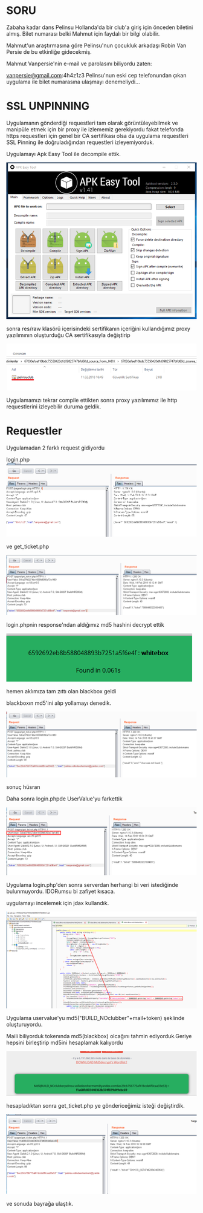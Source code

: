 #     SORU
Zabaha kadar dans
Pelinsu Hollanda'da bir club'a giriş için önceden biletini almış. Bilet numarası belki Mahmut için faydalı bir bilgi olabilir.

Mahmut'un araştırmasına göre Pelinsu'nun çocukluk arkadaşı Robin Van Persie de bu etkinliğe gidecekmiş. 

Mahmut Vanpersie'nin e-mail ve parolasını biliyordu zaten:

vanpersie@gmail.com:4h4z1z3
Pelinsu'nun eski cep telefonundan çıkan uygulama ile bilet numarasına ulaşmayı denemeliydi...

#     SSL UNPINNING
Uygulamanın gönderdiği requestleri tam olarak görüntüleyebilmek ve manipüle etmek için bir proxy ile izlememiz gerekiyordu fakat telefonda https requestleri için genel bir CA sertifikası olsa da uygulama requestleri SSL Pinning ile doğruladığından requestleri izleyemiyorduk.

Uygulamayı Apk Easy Tool ile decompile ettik.

![Alt text](Unpin-1.png)

sonra res/raw klasörü içerisindeki sertifikanın içeriğini kullandığımız proxy yazılımının oluşturduğu CA sertifikasıyla değiştirip

![Alt text](Unpin-2.png)

Uygulamamızı tekrar compile ettikten sonra proxy yazılımımız ile http requestlerini izleyebilir duruma geldik.


#     Requestler

Uygulamadan 2 farklı request gidiyordu

login.php
![Alt text](Burp-1.png)


ve get_ticket.php

![Alt text](Burp-2.png)

login.phpnin response'ndan aldığımız md5 hashini decrypt ettik

![Alt text](whitebox.png)

hemen aklımıza tam zıttı olan blackbox geldi

blackboxın md5'ini alıp yollamayı denedik.

![Alt text](burp-user.png)

sonuç hüsran

Daha sonra login.phpde UserValue'yu farkettik


![Alt text](burp-ticket.png)

Uygulama login.php'den sonra serverdan herhangi bi veri istediğinde bulunmuyordu.
IDORumsu bi zafiyet kısaca.

uygulamayı incelemek için jdax kullandık.


![Alt text](jadx.png)

Uygulama uservalue'yu md5("BUILD_NOclubber"+mail+token) şeklinde oluşturuyordu.

Maili biliyorduk tokenında md5(blackbox) olcağını tahmin ediyorduk.Geriye hepsini birleştirip md5ini hesaplamak kalıyordu


![Alt text](token.png)

hesapladıktan sonra get_ticket.php ye göndericeğimiz isteği değiştirdik.


![Alt text](flag.png)

ve sonuda bayrağa ulaştık.
